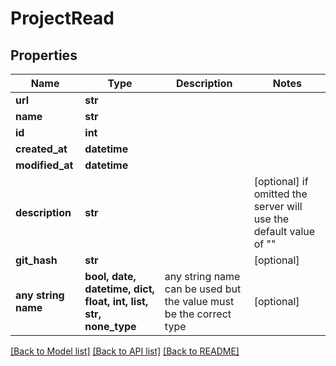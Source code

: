 # ProjectRead


## Properties
Name | Type | Description | Notes
------------ | ------------- | ------------- | -------------
**url** | **str** |  |
**name** | **str** |  |
**id** | **int** |  |
**created_at** | **datetime** |  |
**modified_at** | **datetime** |  |
**description** | **str** |  | [optional]  if omitted the server will use the default value of ""
**git_hash** | **str** |  | [optional]
**any string name** | **bool, date, datetime, dict, float, int, list, str, none_type** | any string name can be used but the value must be the correct type | [optional]

[[Back to Model list]](../README.md#documentation-for-models) [[Back to API list]](../README.md#documentation-for-api-endpoints) [[Back to README]](../README.md)
